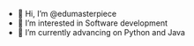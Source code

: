 - 👋 Hi, I’m @edumasterpiece
- 👀 I’m interested in Software development
- 🌱 I’m currently advancing on Python and Java

<!---
edumasterpiece/edumasterpiece is a ✨ special ✨ repository because its `README.md` (this file) appears on your GitHub profile.
You can click the Preview link to take a look at your changes.
--->
